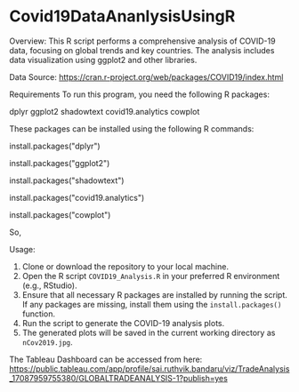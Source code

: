 # Covid19DataAnanlysisUsingR
Overview:
This R script performs a comprehensive analysis of COVID-19 data, focusing on global trends and key countries. The analysis includes data visualization using ggplot2 and other libraries.

Data Source: https://cran.r-project.org/web/packages/COVID19/index.html

Requirements
To run this program, you need the following R packages:

dplyr
ggplot2
shadowtext
covid19.analytics
cowplot

These packages can be installed using the following R commands:

install.packages("dplyr")

install.packages("ggplot2")

install.packages("shadowtext")

install.packages("covid19.analytics")

install.packages("cowplot")

So, 

Usage:

1. Clone or download the repository to your local machine.
2. Open the R script `COVID19_Analysis.R` in your preferred R environment (e.g., RStudio).
3. Ensure that all necessary R packages are installed by running the script. If any packages are missing, install them using the `install.packages()` function.
4. Run the script to generate the COVID-19 analysis plots.
5. The generated plots will be saved in the current working directory as `nCov2019.jpg`.


The Tableau Dashboard can be accessed from here: https://public.tableau.com/app/profile/sai.ruthvik.bandaru/viz/TradeAnalysis_17087959755380/GLOBALTRADEANALYSIS-1?publish=yes
